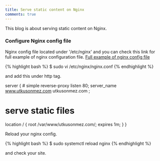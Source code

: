 ```yaml
---
title: Serve static content on Nginx
comments: true
---
```


This blog is about serving static content on Nginx.

### Configure Nginx config file

Nginx config file located under '/etc/nginx' and you can check this link for full example of nginx configuration file. [Full example of nginx config file](https://www.nginx.com/resources/wiki/start/topics/examples/full/)

{% highlight bash %}
$ sudo vi /etc/nginx/nginx.conf
{% endhighlight %}

and add this under http tag.

server { # simple reverse-proxy
  listen       80;
  server_name  www.utkusonmez.com utkusonmez.com ;

  # serve static files
  location /  {
    root    /var/www/utkusonmez.com/;
    expires 1m;
  }
}

Reload your nginx config.

{% highlight bash %}
$ sudo systemctl reload nginx
{% endhighlight %}

and check your site.
